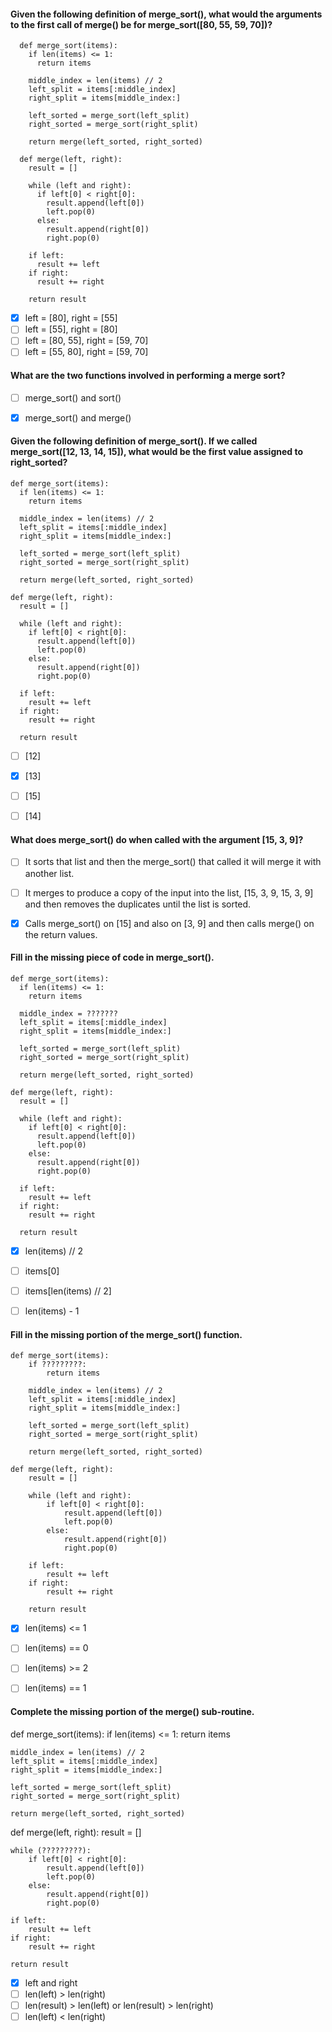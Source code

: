 #### Given the following definition of merge_sort(), what would the arguments to the first call of merge() be for merge_sort([80, 55, 59, 70])?

      def merge_sort(items):
        if len(items) <= 1:
          return items

        middle_index = len(items) // 2
        left_split = items[:middle_index]
        right_split = items[middle_index:]

        left_sorted = merge_sort(left_split)
        right_sorted = merge_sort(right_split)

        return merge(left_sorted, right_sorted)

      def merge(left, right):
        result = []

        while (left and right):
          if left[0] < right[0]:
            result.append(left[0])
            left.pop(0)
          else:
            result.append(right[0])
            right.pop(0)

        if left:
          result += left
        if right:
          result += right

        return result


- [x] left = [80], right = [55]
- [ ] left = [55], right = [80]
- [ ] left = [80, 55], right = [59, 70]
- [ ] left = [55, 80], right = [59, 70]

#### What are the two functions involved in performing a merge sort?

- [ ] merge_sort() and sort()
- [x] merge_sort() and merge()


#### Given the following definition of merge_sort(). If we called merge_sort([12, 13, 14, 15]), what would be the first value assigned to right_sorted?

    def merge_sort(items):
      if len(items) <= 1:
        return items

      middle_index = len(items) // 2
      left_split = items[:middle_index]
      right_split = items[middle_index:]

      left_sorted = merge_sort(left_split)
      right_sorted = merge_sort(right_split)

      return merge(left_sorted, right_sorted)

    def merge(left, right):
      result = []

      while (left and right):
        if left[0] < right[0]:
          result.append(left[0])
          left.pop(0)
        else:
          result.append(right[0])
          right.pop(0)

      if left:
        result += left
      if right:
        result += right

      return result

- [ ] [12]
- [x] [13]
- [ ] [15]
- [ ] [14]


#### What does merge_sort() do when called with the argument [15, 3, 9]?

- [ ] It sorts that list and then the merge_sort() that called it will merge it with another list.
- [ ] It merges to produce a copy of the input into the list, [15, 3, 9, 15, 3, 9] and then removes the duplicates until the list is sorted.
- [x] Calls merge_sort() on [15] and also on [3, 9] and then calls merge() on the return values.


#### Fill in the missing piece of code in merge_sort().

    def merge_sort(items):
      if len(items) <= 1:
        return items

      middle_index = ???????
      left_split = items[:middle_index]
      right_split = items[middle_index:]

      left_sorted = merge_sort(left_split)
      right_sorted = merge_sort(right_split)

      return merge(left_sorted, right_sorted)

    def merge(left, right):
      result = []

      while (left and right):
        if left[0] < right[0]:
          result.append(left[0])
          left.pop(0)
        else:
          result.append(right[0])
          right.pop(0)

      if left:
        result += left
      if right:
        result += right

      return result

- [x] len(items) // 2
- [ ] items[0]
- [ ] items[len(items) // 2]
- [ ] len(items) - 1


#### Fill in the missing portion of the merge_sort() function.

    def merge_sort(items):
        if ?????????:
            return items

        middle_index = len(items) // 2
        left_split = items[:middle_index]
        right_split = items[middle_index:]

        left_sorted = merge_sort(left_split)
        right_sorted = merge_sort(right_split)

        return merge(left_sorted, right_sorted)

    def merge(left, right):
        result = []

        while (left and right):
            if left[0] < right[0]:
                result.append(left[0])
                left.pop(0)
            else:
                result.append(right[0])
                right.pop(0)

        if left:
            result += left
        if right:
            result += right

        return result

- [x] len(items) <= 1
- [ ] len(items) == 0
- [ ] len(items) >= 2
- [ ] len(items) == 1


#### Complete the missing portion of the merge() sub-routine.

def merge_sort(items):
    if len(items) <= 1:
        return items

    middle_index = len(items) // 2
    left_split = items[:middle_index]
    right_split = items[middle_index:]

    left_sorted = merge_sort(left_split)
    right_sorted = merge_sort(right_split)

    return merge(left_sorted, right_sorted)

def merge(left, right):
    result = []

    while (?????????):
        if left[0] < right[0]:
            result.append(left[0])
            left.pop(0)
        else:
            result.append(right[0])
            right.pop(0)

    if left:
        result += left
    if right:
        result += right

    return result


- [x] left and right
- [ ] len(left) > len(right)
- [ ] len(result) > len(left) or len(result) > len(right)
- [ ] len(left) < len(right)
